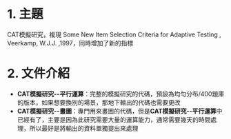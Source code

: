 # 1. 主題
CAT模擬研究，複現 Some New Item Selection Criteria for Adaptive Testing , Veerkamp, W.J.J. ,1997，同時增加了新的指標

# 2. 文件介紹
- **CAT模擬研究--平行運算**：完整的模擬研究的代碼，預設為均勻分布/400題庫的版本，如果想要換別的場景，那地下輸出的代碼也需要更改
- **CAT模擬研究--畫圖**：專門用來畫圖的代碼，但是**CAT模擬研究--平行運算**中已經有了，主要是因為此研究需要大量的運算能力，通常需要幾天的時間處理，所以最好是將輸出的資料單獨提出來處理
